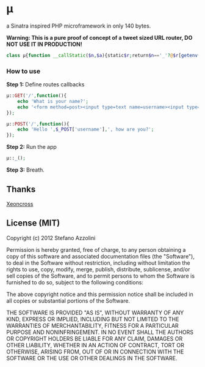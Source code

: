 # µ

a Sinatra inspired PHP microframework in only 140 bytes.

**Warning: This is a pure proof of concept of a tweet sized URL router, DO NOT USE IT IN PRODUCTION!**

```php
class µ{function __callStatic($n,$a){static$r;return$n=='_'?@$r[getenv(REQUEST_METHOD)][getenv(REQUEST_URI)]():$r[$n][$a[0]]=$a[1];}}
```

### How to use

**Step 1:** Define routes callbacks

```php
µ::GET('/',function(){
 	echo 'What is your name?';
 	echo '<form method=post><input type=text name=username><input type=submit></form>';
});
```

```php
µ::POST('/',function(){
	echo 'Hello ',$_POST['username'],', how are you?';
});
```

**Step 2:** Run the app

```php
µ::_();
```

**Step 3:** Breath.

## Thanks
[Xeoncross](https://github.com/Xeoncross)


## License (MIT)

Copyright (c) 2012 Stefano Azzolini

Permission is hereby granted, free of charge, to any person
obtaining a copy of this software and associated documentation
files (the "Software"), to deal in the Software without
restriction, including without limitation the rights to use,
copy, modify, merge, publish, distribute, sublicense, and/or sell
copies of the Software, and to permit persons to whom the
Software is furnished to do so, subject to the following
conditions:

The above copyright notice and this permission notice shall be
included in all copies or substantial portions of the Software.

THE SOFTWARE IS PROVIDED "AS IS", WITHOUT WARRANTY OF ANY KIND,
EXPRESS OR IMPLIED, INCLUDING BUT NOT LIMITED TO THE WARRANTIES
OF MERCHANTABILITY, FITNESS FOR A PARTICULAR PURPOSE AND
NONINFRINGEMENT. IN NO EVENT SHALL THE AUTHORS OR COPYRIGHT
HOLDERS BE LIABLE FOR ANY CLAIM, DAMAGES OR OTHER LIABILITY,
WHETHER IN AN ACTION OF CONTRACT, TORT OR OTHERWISE, ARISING
FROM, OUT OF OR IN CONNECTION WITH THE SOFTWARE OR THE USE OR
OTHER DEALINGS IN THE SOFTWARE.
